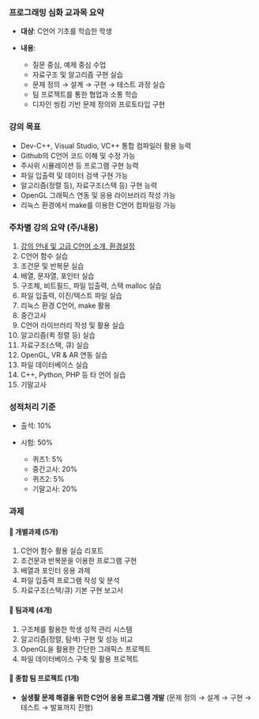### 프로그래밍 심화 교과목 요약

* **대상**: C언어 기초를 학습한 학생
* **내용**:

  * 질문 중심, 예제 중심 수업
  * 자료구조 및 알고리즘 구현 실습
  * 문제 정의 → 설계 → 구현 → 테스트 과정 실습
  * 팀 프로젝트를 통한 협업과 소통 학습
  * 디자인 씽킹 기반 문제 정의와 프로토타입 구현

### 강의 목표

* Dev-C++, Visual Studio, VC++ 통합 컴파일러 활용 능력
* Github의 C언어 코드 이해 및 수정 가능
* 주사위 시뮬레이션 등 프로그램 구현 능력
* 파일 입출력 및 데이터 검색 구현 가능
* 알고리즘(정렬 등), 자료구조(스택 등) 구현 능력
* OpenGL 그래픽스 연동 및 응용 라이브러리 작성 가능
* 리눅스 환경에서 make를 이용한 C언어 컴파일링 가능

### 주차별 강의 요약 (주/내용)

1. [강의 안내 및 고급 C언어 소개, 환경설정](01.md)
2. C언어 함수 실습
3. 조건문 및 반복문 실습
4. 배열, 문자열, 포인터 실습
5. 구조체, 비트필드, 파일 입출력, 스택 malloc 실습
6. 파일 입출력, 이진/텍스트 파일 실습
7. 리눅스 환경 C언어, make 활용
8. 중간고사
9. C언어 라이브러리 작성 및 활용 실습
10. 알고리즘(퀵 정렬 등) 실습
11. 자료구조(스택, 큐) 실습
12. OpenGL, VR & AR 연동 실습
13. 파일 데이터베이스 실습
14. C++, Python, PHP 등 타 언어 실습
15. 기말고사

### 성적처리 기준

* 출석: 10%
* 시험: 50%

  * 퀴즈1: 5%
  * 중간고사: 20%
  * 퀴즈2: 5%
  * 기말고사: 20%


### 과제

#### 🔹 개별과제 (5개)

1. C언어 함수 활용 실습 리포트
2. 조건문과 반복문을 이용한 프로그램 구현
3. 배열과 포인터 응용 과제
4. 파일 입출력 프로그램 작성 및 분석
5. 자료구조(스택/큐) 기본 구현 보고서

#### 🔹 팀과제 (4개)

1. 구조체를 활용한 학생 성적 관리 시스템
2. 알고리즘(정렬, 탐색) 구현 및 성능 비교
3. OpenGL을 활용한 간단한 그래픽스 프로젝트
4. 파일 데이터베이스 구축 및 활용 프로젝트

#### 🔹 종합 팀 프로젝트 (1개)

* **실생활 문제 해결을 위한 C언어 응용 프로그램 개발**
  (문제 정의 → 설계 → 구현 → 테스트 → 발표까지 진행)
